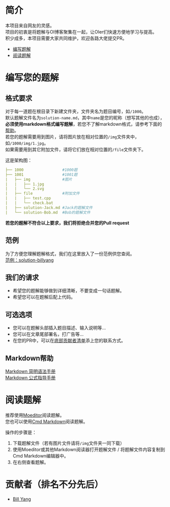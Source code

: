 # 简介
本项目来自网友的灵感。  
项目的初衷是将题解与OI博客聚集在一起，让OIer们快速方便地学习与提高。  
积少成多，本项目需要大家共同维护，欢迎各路大佬提交PR。  

- [编写题解](#编写您的题解)  
- [阅读题解](#阅读题解)  

# 编写您的题解

## 格式要求
对于每一道题在根目录下新建文件夹，文件夹名为题目编号，如`/1000`。  
默认题解文件名为`solution-name.md`，其中`name`是您的昵称（想写其他的也成），**必须使用markdown格式编写题解**，若您不了解markdown格式，请参考下面的[帮助](#markdown帮助)。  
若您的题解需要用到图片，请将图片放在相对位置的`/img`文件夹中，如`/1000/img/1.jpg`。  
如果需要用到其它附加文件，请将它们放在相对位置的`/file`文件夹下。  

这是架构图：  
```yml
├── 1000                 #1000题
├── 1001                 #1001题
|   ├── img              #图片
|   |   ├── 1.jpg
|   |   └── 2.svg
|   ├── file             #附加文件
|   |   ├── test.cpp
|   |   └── check.bat
|   ├── solution-Jack.md #Jack的题解文件
|   └── solution-Bob.md  #Bob的题解文件
```

**若您的题解不符合以上要求，我们将拒绝合并您的Pull request**  

## 范例
为了方便您理解题解格式，我们在这里放入了一份范例供您查阅。  
[范例：solution-billyang](/1131)

## 我们的请求
- 希望您的题解能够做到详细清晰，不要变成一句话题解。  
- 希望您可以在题解后配上代码。  

## 可选选项
- 您可以在题解头部插入题目描述、输入说明等...
- 您可以在文章尾部署名，打广告等...
- 在您的PR中，可以在[底部贡献者清单](贡献者（排名不分先后）)添上您的联系方式。  

## Markdown帮助
[Markdown 简明语法手册](https://www.zybuluo.com/mdeditor?url=https://www.zybuluo.com/static/editor/md-help.markdown)  
[Markdown 公式指导手册](https://www.zybuluo.com/codeep/note/163962)  

# 阅读题解
推荐使用[Moeditor](https://moeditor.github.io/)阅读题解。  
您也可以使用[Cmd Markdown](https://www.zybuluo.com/mdeditor?url=https://www.zybuluo.com/static/editor/md-help.markdown)阅读题解。  

操作的步骤是：  
1. 下载题解文件（若有图片文件请将`/img`文件夹一同下载）  
2. 使用Moeditor或其他Markdown阅读器打开题解文件 / 将题解文件内容复制到Cmd Markdown编辑器中。  
3. 在右侧查看题解。  

# 贡献者（排名不分先后）
- [Bill Yang](https://bill.moe)